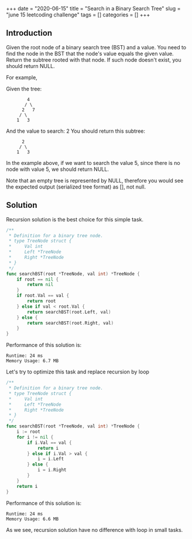 +++
date = "2020-06-15"
title = "Search in a Binary Search Tree"
slug = "june 15 leetcoding challenge"
tags = []
categories = []
+++

## Introduction

Given the root node of a binary search tree (BST) and a value. You need to find the node in the BST that the node's value equals the given value. Return the subtree rooted with that node. If such node doesn't exist, you should return NULL.

For example,

Given the tree:
```
        4
       / \
      2   7
     / \
    1   3
```

And the value to search: 2
You should return this subtree:
```
      2     
     / \   
    1   3
```

In the example above, if we want to search the value 5, since there is no node with value 5, we should return NULL.

Note that an empty tree is represented by NULL, therefore you would see the expected output (serialized tree format) as [], not null.

## Solution

Recursion solution is the best choice for this simple task.

``` go
/**
 * Definition for a binary tree node.
 * type TreeNode struct {
 *     Val int
 *     Left *TreeNode
 *     Right *TreeNode
 * }
 */
func searchBST(root *TreeNode, val int) *TreeNode {
    if root == nil {
        return nil
    }
    if root.Val == val {
        return root
    } else if val < root.Val {
        return searchBST(root.Left, val)
    } else {
        return searchBST(root.Right, val)
    }
}
```

Performance of this solution is:
```
Runtime: 24 ms
Memory Usage: 6.7 MB
```


Let's try to optimize this task and replace recursion by loop

```go
/**
 * Definition for a binary tree node.
 * type TreeNode struct {
 *     Val int
 *     Left *TreeNode
 *     Right *TreeNode
 * }
 */
func searchBST(root *TreeNode, val int) *TreeNode {
    i := root
    for i != nil {
        if i.Val == val {
            return i
        } else if i.Val > val {
            i = i.Left
        } else {
            i = i.Right
        }   
    }
    return i    
}
```

Performance of this solution is:
```
Runtime: 24 ms
Memory Usage: 6.6 MB
```

As we see, recursion solution have no difference with loop in small tasks.
